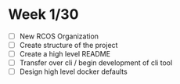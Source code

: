# Week 1/30
- [ ] New RCOS Organization 
- [ ] Create structure of the project 
- [ ] Create a high level README
- [ ] Transfer over cli / begin development of cli tool
- [ ] Design high level docker defaults
